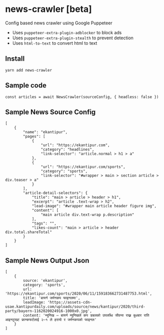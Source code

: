 # news-crawler [beta]

Config based news crawler using Google Puppeteer

-   Uses `puppeteer-extra-plugin-adblocker` to block ads
-   Uses `puppeteer-extra-plugin-stealth` to prevent detection
-   Uses `html-to-text` to convert html to text

## Install

    yarn add news-crawler

## Sample code

    const articles = await NewsCrawler(sourceConfig, { headless: false })

## Sample News Source Config

```
[
    {
        "name": "ekantipur",
        "pages": [
            {
                "url": "https://ekantipur.com",
                "category": "headlines",
                "link-selector": "article.normal > h1 > a"
            },
            {
                "url": "https://ekantipur.com/sports",
                "category": "sports",
                "link-selector": "#wrapper > main > section article > div.teaser > a"
            }
        ],
        "article-detail-selectors": {
            "title": "main > article > header > h1",
            "excerpt": "article .text-wrap > h2",
            "lead-image": "#wrapper main article header figure img",
            "content": [
                "main article div.text-wrap p.description"
            ],
            "tags": "",
            "likes-count": "main > article > header div.total.shareTotal"
        }
    }
]
```

## Sample News Output Json

```
[
    {
        source: 'ekantipur',
        category: 'sports',
        url: 'https://ekantipur.com/sports/2020/06/11/159183662731487753.html',
        title: 'बायर्न जर्मनकप फाइनलमा',
        leadImage: 'https://assets-cdn-usae.kantipurdaily.com/uploads/source/news/kantipur/2020/third-party/bayern-1162020024916-1000x0.jpg',
        content: 'म्युनिख — बायर्न म्युनिखले कप डबलको उपलब्धि जीवन्त राख्न बुधबार राति आइनट्राख्ट फ्रान्कफर्टलाई २–१ ले हरायो र जर्मनकपको फाइनल'
    }
]
```
